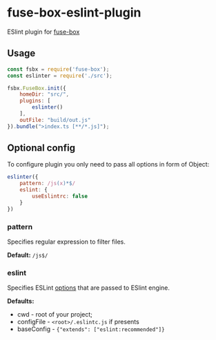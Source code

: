 # fuse-box-eslint-plugin

ESlint plugin for [fuse-box](https://github.com/fuse-box/fuse-box)

## Usage

```js
const fsbx = require('fuse-box');
const eslinter = require('./src');

fsbx.FuseBox.init({
    homeDir: "src/",
    plugins: [
        eslinter()
    ],
    outFile: "build/out.js"
}).bundle(">index.ts [**/*.js]");
```

## Optional config

To configure plugin you only need to pass all options in form of Object:

```js
eslinter({
    pattern: /js(x)*$/
    eslint: {
        useEslintrc: false
    }
})
```

### pattern

Specifies regular expression to filter files.

**Default:** `/js$/`

### eslint

Specifies ESLint [options](http://eslint.org/docs/developer-guide/nodejs-api#cliengine) that are passed to ESlint engine.

**Defaults:**

* cwd - root of your project;
* configFile - `<root>/.eslintc.js` if presents
* baseConfig - `{"extends": ["eslint:recommended"]}`
